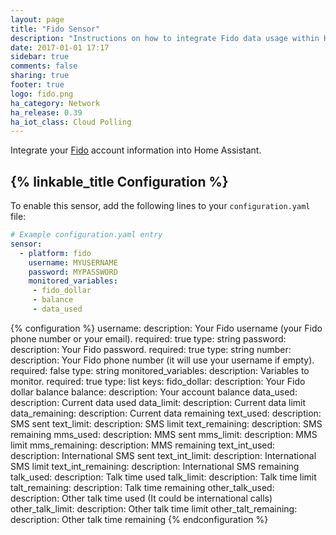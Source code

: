 ```yaml
---
layout: page
title: "Fido Sensor"
description: "Instructions on how to integrate Fido data usage within Home Assistant."
date: 2017-01-01 17:17
sidebar: true
comments: false
sharing: true
footer: true
logo: fido.png
ha_category: Network
ha_release: 0.39
ha_iot_class: Cloud Polling
---
```


Integrate your [Fido](https://www.fido.ca/) account information into Home Assistant.

## {% linkable_title Configuration %}

To enable this sensor, add the following lines to your `configuration.yaml` file:

```yaml
# Example configuration.yaml entry
sensor:
  - platform: fido
    username: MYUSERNAME
    password: MYPASSWORD
    monitored_variables:
     - fido_dollar
     - balance
     - data_used
```

{% configuration %}
username:
  description: Your Fido username (your Fido phone number or your email).
  required: true
  type: string
password:
  description: Your Fido password.
  required: true
  type: string
number:
  description: Your Fido phone number (it will use your username if empty).
  required: false
  type: string
monitored_variables:
  description: Variables to monitor.
  required: true
  type: list
  keys:
    fido_dollar:
      description: Your Fido dollar balance
    balance:
      description: Your account balance
    data_used:
      description: Current data used
    data_limit:
      description: Current data limit
    data_remaining:
      description: Current data remaining
    text_used:
      description: SMS sent
    text_limit:
      description: SMS limit
    text_remaining:
      description: SMS remaining
    mms_used:
      description: MMS sent
    mms_limit:
      description: MMS limit
    mms_remaining:
      description: MMS remaining
    text_int_used:
      description: International SMS sent
    text_int_limit:
      description: International SMS limit
    text_int_remaining:
      description: International SMS remaining
    talk_used:
      description: Talk time used
    talk_limit:
      description: Talk time limit
    talt_remaining:
      description: Talk time remaining
    other_talk_used:
      description: Other talk time used (It could be international calls)
    other_talk_limit:
      description: Other talk time limit
    other_talt_remaining:
      description: Other talk time remaining
{% endconfiguration %}
